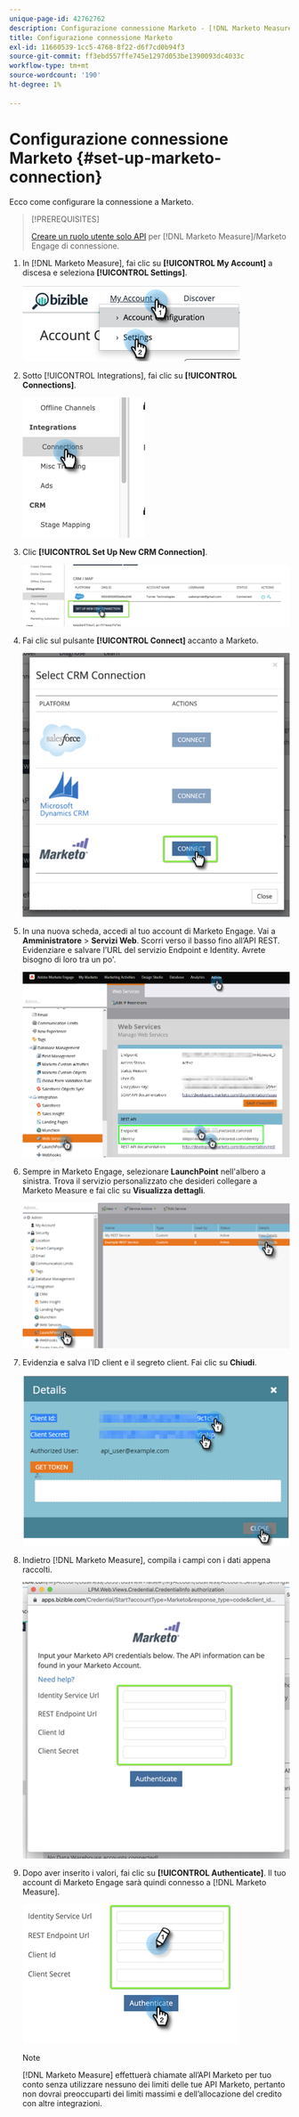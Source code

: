 ```yaml
---
unique-page-id: 42762762
description: Configurazione connessione Marketo - [!DNL Marketo Measure] - Documentazione del prodotto
title: Configurazione connessione Marketo
exl-id: 11660539-1cc5-4768-8f22-d6f7cd0b94f3
source-git-commit: ff3ebd557ffe745e1297d053be1390093dc4033c
workflow-type: tm+mt
source-wordcount: '190'
ht-degree: 1%

---
```


# Configurazione connessione Marketo {#set-up-marketo-connection}

Ecco come configurare la connessione a Marketo.

>[!PREREQUISITES]
>
>[Creare un ruolo utente solo API](https://experienceleague.adobe.com/docs/marketo/using/product-docs/administration/users-and-roles/create-an-api-only-user.html) per [!DNL Marketo Measure]/Marketo Engage di connessione.

1. In [!DNL Marketo Measure], fai clic su **[!UICONTROL My Account]** a discesa e seleziona **[!UICONTROL Settings]**.

   ![](assets/set-up-marketo-connection-1.png)

1. Sotto [!UICONTROL Integrations], fai clic su **[!UICONTROL Connections]**.

   ![](assets/set-up-marketo-connection-2.png)

1. Clic **[!UICONTROL Set Up New CRM Connection]**.

   ![](assets/set-up-marketo-connection-3.png)

1. Fai clic sul pulsante **[!UICONTROL Connect]** accanto a Marketo.

   ![](assets/set-up-marketo-connection-4.png)

1. In una nuova scheda, accedi al tuo account di Marketo Engage. Vai a **Amministratore** > **Servizi Web**. Scorri verso il basso fino all’API REST. Evidenziare e salvare l’URL del servizio Endpoint e Identity. Avrete bisogno di loro tra un po&#39;.

   ![](assets/set-up-marketo-connection-5.png)

1. Sempre in Marketo Engage, selezionare **LaunchPoint** nell&#39;albero a sinistra. Trova il servizio personalizzato che desideri collegare a Marketo Measure e fai clic su **Visualizza dettagli**.

   ![](assets/set-up-marketo-connection-6.png)

1. Evidenzia e salva l’ID client e il segreto client. Fai clic su **Chiudi**.

   ![](assets/set-up-marketo-connection-7.png)

1. Indietro [!DNL Marketo Measure], compila i campi con i dati appena raccolti.

   ![](assets/set-up-marketo-connection-8.png)

1. Dopo aver inserito i valori, fai clic su **[!UICONTROL Authenticate]**. Il tuo account di Marketo Engage sarà quindi connesso a [!DNL Marketo Measure].

   ![](assets/set-up-marketo-connection-9.png)

   >[!NOTE]
   >
   >[!DNL Marketo Measure] effettuerà chiamate all’API Marketo per tuo conto senza utilizzare nessuno dei limiti delle tue API Marketo, pertanto non dovrai preoccuparti dei limiti massimi e dell’allocazione del credito con altre integrazioni.
